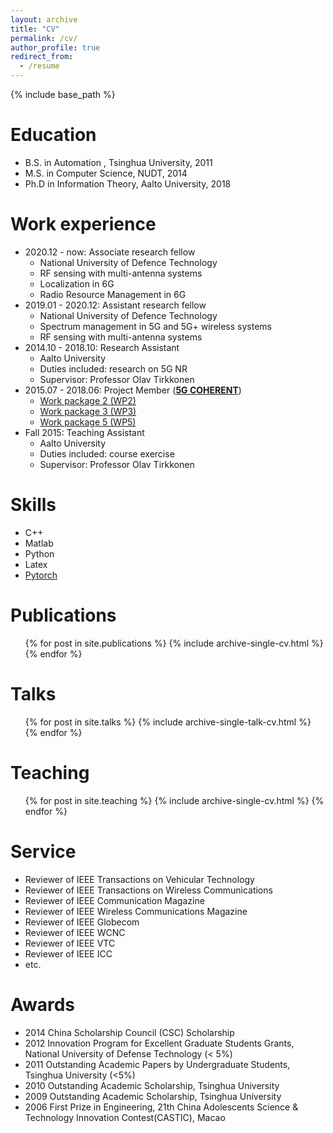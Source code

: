 ```yaml
---
layout: archive
title: "CV"
permalink: /cv/
author_profile: true
redirect_from:
  - /resume
---
```


{% include base_path %}

Education
======
* B.S. in Automation , Tsinghua University, 2011
* M.S. in Computer Science, NUDT, 2014
* Ph.D in Information Theory, Aalto University, 2018

Work experience
======
* 2020.12 - now: Associate research fellow
  * National University of Defence Technology
  * RF sensing with multi-antenna systems
  * Localization in 6G
  * Radio Resource Management in 6G
* 2019.01 - 2020.12: Assistant research fellow
  * National University of Defence Technology
  * Spectrum management in 5G and 5G+ wireless systems
  * RF sensing with multi-antenna systems
* 2014.10 - 2018.10: Research Assistant
  * Aalto University
  * Duties included: research on 5G NR
  * Supervisor: Professor Olav Tirkkonen
* 2015.07 - 2018.06: Project Member ([<b>5G COHERENT</b>](http://www.ict-coherent.eu/))
  * [Work package 2 (WP2)](http://www.ict-coherent.eu/coherent/wp-content/uploads/2016/10/COHERENT_D2_2_PU_v1.0.pdf) 
  * [Work package 3 (WP3)](http://www.ict-coherent.eu/coherent/wp-content/uploads/2018/03/COHERENT_D3.2_V1.0.pdf)
  * [Work package 5 (WP5)](http://www.ict-coherent.eu/coherent/wp-content/uploads/2018/03/COHERENT_D5.2_v1.0.pdf)
* Fall 2015: Teaching Assistant
  * Aalto University
  * Duties included: course exercise 
  * Supervisor: Professor Olav Tirkkonen


Skills
======
* C++
* Matlab
* Python
* Latex
* [Pytorch](https://pytorch.org/)

Publications
======
  <ul>{% for post in site.publications %}
    {% include archive-single-cv.html %}
  {% endfor %}</ul>
  
Talks
======
  <ul>{% for post in site.talks %}
    {% include archive-single-talk-cv.html %}
  {% endfor %}</ul>
  
Teaching
======
  <ul>{% for post in site.teaching %}
    {% include archive-single-cv.html %}
  {% endfor %}</ul>
  
Service 
======
* Reviewer of IEEE Transactions on Vehicular Technology 
* Reviewer of IEEE Transactions on Wireless Communications
* Reviewer of IEEE Communication Magazine
* Reviewer of IEEE Wireless Communications Magazine
* Reviewer of IEEE Globecom
* Reviewer of IEEE WCNC
* Reviewer of IEEE VTC
* Reviewer of IEEE ICC
* etc.

Awards
======
* 2014 China Scholarship Council (CSC) Scholarship
* 2012 Innovation Program for Excellent Graduate Students Grants, National University of Defense Technology (< 5%)
* 2011 Outstanding Academic Papers by Undergraduate Students, Tsinghua University (<5%)
* 2010 Outstanding Academic Scholarship, Tsinghua University
* 2009 Outstanding Academic Scholarship, Tsinghua University
* 2006 First Prize in Engineering, 21th China Adolescents Science & Technology Innovation Contest(CASTIC), Macao
